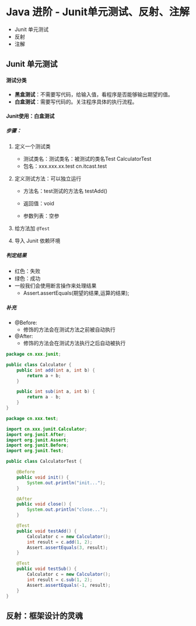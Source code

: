 # Java 进阶 - Junit单元测试、反射、注解

- Junit 单元测试
- 反射
- 注解



## Junit 单元测试

#### 测试分类

- **黑盒测试**：不需要写代码，给输入值，看程序是否能够输出期望的值。
- **白盒测试**：需要写代码的。关注程序具体的执行流程。

#### Junit使用：白盒测试

##### 步骤：

1. 定义一个测试类

   - 测试类名：测试类名：被测试的类名Test		CalculatorTest
   - 包名：xxx.xxx.xx.test		cn.itcast.test

2. 定义测试方法：可以独立运行

   - 方法名：test测试的方法名		testAdd()

   - 返回值：void
   - 参数列表：空参

3. 给方法加 `@Test`

4. 导入 Junit 依赖环境

##### 判定结果

- 红色：失败
- 绿色：成功
- 一般我们会使用断言操作来处理结果
  - Assert.assertEquals(期望的结果,运算的结果);

##### 补充

- @Before:
  - 修饰的方法会在测试方法之前被自动执行
- @After:
  - 修饰的方法会在测试方法执行之后自动被执行



```java
package cn.xxx.junit;

public class Calculator {
    public int add(int a, int b) {
        return a + b;
    }

    public int sub(int a, int b) {
        return a - b;
    }
}
```

```java
package cn.xxx.test;

import cn.xxx.junit.Calculator;
import org.junit.After;
import org.junit.Assert;
import org.junit.Before;
import org.junit.Test;

public class CalculatorTest {

    @Before
    public void init() {
        System.out.println("init...");
    }

    @After
    public void close() {
        System.out.println("close...");
    }

    @Test
    public void testAdd() {
        Calculator c = new Calculator();
        int result = c.add(1, 2);
        Assert.assertEquals(3, result);
    }

    @Test
    public void testSub() {
        Calculator c = new Calculator();
        int result = c.sub(1, 2);
        Assert.assertEquals(-1, result);
    }
}
```



## 反射：框架设计的灵魂

























